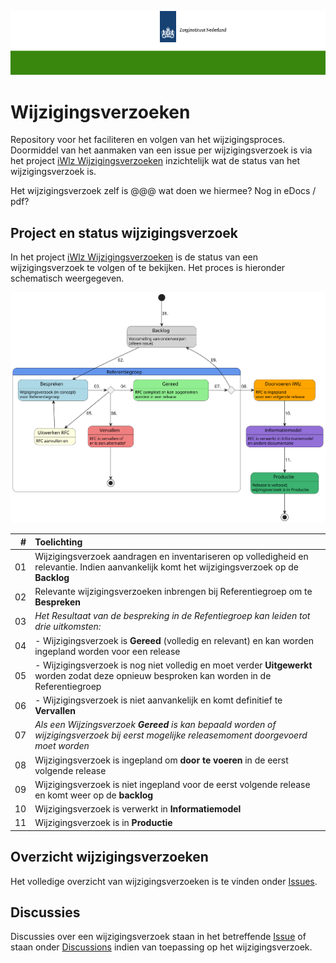 ![header](/src/ZinBanner.png "template_header")

# Wijzigingsverzoeken
Repository voor het faciliteren en volgen van het wijzigingsproces. Doormiddel van het aanmaken van een issue per wijzigingsverzoek is via het project [iWlz Wijzigingsverzoeken](https://github.com/orgs/iStandaarden/projects/9) inzichtelijk wat de status van het wijzigingsverzoek is. 

Het wijzigingsverzoek zelf is @@@ wat doen we hiermee? Nog in eDocs / pdf? 

## Project en status wijzigingsverzoek
In het project [iWlz Wijzigingsverzoeken](https://github.com/orgs/iStandaarden/projects/9/) is de status van een wijzigingsverzoek te volgen of te bekijken. Het proces is hieronder schematisch weergegeven.

![proces-flow][proces_flow]

|    # | Toelichting                                                                                                                                   |
| ---: | :-------------------------------------------------------------------------------------------------------------------------------------------- |
|   01 | Wijzigingsverzoek aandragen en inventariseren op volledigheid en relevantie. Indien aanvankelijk komt het wijzigingsverzoek op de **Backlog** |
|   02 | Relevante wijzigingsverzoeken inbrengen bij Referentiegroep om te **Bespreken**                                                               |
|   03 | *Het Resultaat van de bespreking in de Refentiegroep kan leiden tot drie uitkomsten:*                                                         |
|   04 | - Wijzigingsverzoek is **Gereed** (volledig en relevant) en kan worden ingepland worden voor een release                                      |
|   05 | - Wijzigingsverzoek is nog niet volledig en moet verder **Uitgewerkt** worden zodat deze opnieuw besproken kan worden in de Referentiegroep   |
|   06 | - Wijzigingsverzoek is niet aanvankelijk en komt definitief te **Vervallen**                                                                  |
|   07 | *Als een Wijzingsverzoek **Gereed** is kan bepaald worden of wijzigingsverzoek bij eerst mogelijke releasemoment doorgevoerd moet worden*     |
|   08 | Wijzigingsverzoek is ingepland om **door te voeren** in de eerst volgende release                                                             |
|   09 | Wijzigingsverzoek is niet ingepland voor de eerst volgende release en komt weer op de **backlog**                                             |
|   10 | Wijzigingsverzoek is verwerkt in **Informatiemodel**                                                                                          |
|   11 | Wijzigingsverzoek is in **Productie**                                                                                                         |


## Overzicht wijzigingsverzoeken 
Het volledige overzicht van wijzigingsverzoeken is te vinden onder [Issues](https://github.com/iStandaarden/iWlz_RequestForChange/issues).

## Discussies
Discussies over een wijzigingsverzoek staan in het betreffende [Issue](https://github.com/iStandaarden/iWlz_RequestForChange/issues) of staan onder [Discussions](https://github.com/iStandaarden/iWlz_RequestForChange/discussions) indien van toepassing op het wijzigingsverzoek.

[proces_flow]: /src/Wijzigingsverzoek_flow.svg